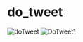 # do_tweet

![doTweet](https://github.com/user-attachments/assets/6172e99c-ea10-485d-a3c7-f4712e15062a)
![DoTweet1](https://github.com/user-attachments/assets/50ba2261-5d4e-4b08-b6f3-fb2472a4dd00)

